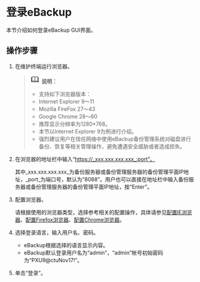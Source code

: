 # 登录eBackup<a name="cbr_03_0092"></a>

本节介绍如何登录eBackup GUI界面。

## 操作步骤<a name="zh-cn_topic_0174994049_zh-cn_topic_0170955540_section2112059"></a>

1.  在维护终端运行浏览器。

    >![](public_sys-resources/icon-note.gif) **说明：** 
    >-   支持如下浏览器版本：
    >-   Internet Explorer 9～11
    >-   Mozilla FireFox 27～43
    >-   Google Chrome 28～60
    >-   推荐显示分辨率为1280\*768。
    >-   本节以Internet Explorer 9为例进行介绍。
    >-   强烈建议用户在信任网络中使用eBackup备份管理系统对磁盘进行备份、恢复等相关管理操作，避免遭遇安全威胁或者造成损失。

2.  在浏览器的地址栏中输入“https://_xxx.xxx.xxx.xxx_:port”。

    其中_xxx.xxx.xxx.xxx_为备份服务器或备份管理服务器的备份管理平面IP地址，_port_为端口号，默认为“8088”。用户也可以直接在地址栏中输入备份服务器或备份管理服务器的备份管理平面IP地址，按“Enter”。

3.  配置浏览器。

    请根据使用的浏览器类型，选择参考相关的配置操作，具体请参见[配置IE浏览器](配置IE浏览器.md#cbr_03_0097)、[配置Firefox浏览器](配置Firefox浏览器.md#cbr_03_0098)、[配置Chrome浏览器](配置Chrome浏览器.md#cbr_03_0099)。

4.  选择登录语言，输入用户名、密码。
    -   eBackup根据选择的语言显示内容。
    -   eBackup默认登录用户名为“admin”，“admin”帐号初始密码为“PXU9@ctuNov17!”。

5.  单击“登录”。

